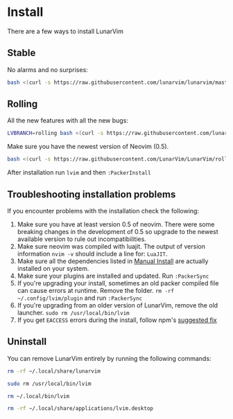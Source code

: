 # Install

There are a few ways to install LunarVim

## Stable

No alarms and no surprises:

```bash
bash <(curl -s https://raw.githubusercontent.com/lunarvim/lunarvim/master/utils/installer/install.sh)
```

## Rolling

All the new features with all the new bugs:

```bash
LVBRANCH=rolling bash <(curl -s https://raw.githubusercontent.com/lunarvim/lunarvim/rolling/utils/installer/install.sh)
```

Make sure you have the newest version of Neovim (0.5).

```bash
bash <(curl -s https://raw.githubusercontent.com/LunarVim/LunarVim/rolling/utils/installer/install-neovim-from-release)
```

After installation run `lvim` and then `:PackerInstall`

## Troubleshooting installation problems

If you encounter problems with the installation check the following:

1. Make sure you have at least version 0.5 of neovim. There were some breaking changes in the development of 0.5 so upgrade to the newest available version to rule out incompatibilities.
1. Make sure neovim was compiled with luajit. The output of version information `nvim -v` should include a line for: `LuaJIT`. 
1. Make sure all the dependencies listed in [Manual Install](#manual-install) are actually installed on your system.
1. Make sure your plugins are installed and updated. Run `:PackerSync`
1. If you're upgrading your install, sometimes an old packer compiled file can cause errors at runtime. Remove the folder. `rm -rf ~/.config/lvim/plugin` and run `:PackerSync`
1. If you're upgrading from an older version of LunarVim, remove the old launcher. `sudo rm /usr/local/bin/lvim`
1. If you get `EACCESS` errors during the install, follow npm's [suggested fix](https://docs.npmjs.com/resolving-eacces-permissions-errors-when-installing-packages-globally)

## Uninstall

You can remove LunarVim entirely by running the following commands:

```bash
rm -rf ~/.local/share/lunarvim

sudo rm /usr/local/bin/lvim

rm ~/.local/bin/lvim

rm -rf ~/.local/share/applications/lvim.desktop
```
